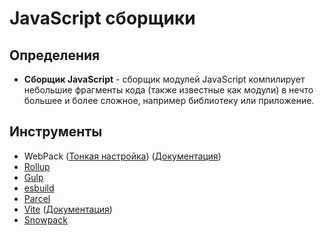 # JavaScript сборщики

## Определения

- **Сборщик JavaScript** - сборщик модулей JavaScript компилирует небольшие фрагменты кода (также известные как модули) в нечто большее и более сложное, например библиотеку или приложение.

## Инструменты

- WebPack ([Тонкая настройка](setup)) ([Документация](https://webpack.js.org/guides/getting-started/))
- [Rollup](https://rollupjs.org/guide/en/)
- [Gulp](https://gulpjs.com/)
- [esbuild](https://github.com/evanw/esbuild)
- [Parcel](https://parceljs.org/)
- [Vite](vite) ([Документация](https://vitejs.dev/guide/))
- [Snowpack](https://www.snowpack.dev/tutorials/quick-start)
